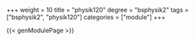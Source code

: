 +++
weight = 10
title = "physik120"
degree = "bsphysik2"
tags = ["bsphysik2", "physik120"]
categories = ["module"]
+++

{{< genModulePage >}}
